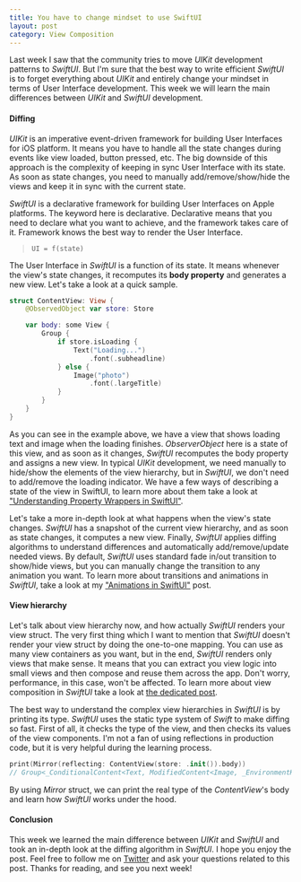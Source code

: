 ```yaml
---
title: You have to change mindset to use SwiftUI
layout: post
category: View Composition
---
```


Last week I saw that the community tries to move *UIKit* development patterns to *SwiftUI*. But I'm sure that the best way to write efficient *SwiftUI* is to forget everything about *UIKit* and entirely change your mindset in terms of User Interface development. This week we will learn the main differences between *UIKit* and *SwiftUI* development.

#### Diffing
*UIKit* is an imperative event-driven framework for building User Interfaces for iOS platform. It means you have to handle all the state changes during events like view loaded, button pressed, etc. The big downside of this approach is the complexity of keeping in sync User Interface with its state. As soon as state changes, you need to manually add/remove/show/hide the views and keep it in sync with the current state. 

*SwiftUI* is a declarative framework for building User Interfaces on Apple platforms. The keyword here is declarative. Declarative means that you need to declare what you want to achieve, and the framework takes care of it. Framework knows the best way to render the User Interface.

> `UI = f(state)`

The User Interface in *SwiftUI* is a function of its state. It means whenever the view's state changes, it recomputes its **body property** and generates a new view. Let's take a look at a quick sample.

```swift
struct ContentView: View {
    @ObservedObject var store: Store

    var body: some View {
        Group {
            if store.isLoading {
                Text("Loading...")
                    .font(.subheadline)
            } else {
                Image("photo")
                    .font(.largeTitle)
            }
        }
    }
}
```

As you can see in the example above, we have a view that shows loading text and image when the loading finishes. *ObserverObject* here is a state of this view, and as soon as it changes, *SwiftUI* recomputes the body property and assigns a new view. In typical *UIKit* development, we need manually to hide/show the elements of the view hierarchy, but in *SwiftUI*, we don't need to add/remove the loading indicator. We have a few ways of describing a state of the view in SwiftUI, to learn more about them take a look at ["Understanding Property Wrappers in SwiftUI"](/2019/06/12/understanding-property-wrappers-in-swiftui/).

Let's take a more in-depth look at what happens when the view's state changes. *SwiftUI* has a snapshot of the current view hierarchy, and as soon as state changes, it computes a new view. Finally, *SwiftUI* applies diffing algorithms to understand differences and automatically add/remove/update needed views. By default, *SwiftUI* uses standard fade in/out transition to show/hide views, but you can manually change the transition to any animation you want. To learn more about transitions and animations in *SwiftUI*, take a look at my ["Animations in SwiftUI"](/2019/06/26/animations-in-swiftui/) post.

#### View hierarchy
Let's talk about view hierarchy now, and how actually *SwiftUI* renders your view struct. The very first thing which I want to mention that *SwiftUI* doesn't render your view struct by doing the one-to-one mapping. You can use as many view containers as you want, but in the end, *SwiftUI* renders only views that make sense. It means that you can extract you view logic into small views and then compose and reuse them across the app. Don't worry, performance, in this case, won't be affected. To learn more about view composition in *SwiftUI* take a look at [the dedicated post](/2019/10/30/view-composition-in-swiftui/).

The best way to understand the complex view hierarchies in *SwiftUI* is by printing its type. *SwiftUI* uses the static type system of *Swift* to make diffing so fast. First of all, it checks the type of the view, and then checks its values of the view components. I'm not a fan of using reflections in production code, but it is very helpful during the learning process.

```swift
print(Mirror(reflecting: ContentView(store: .init()).body))
// Group<_ConditionalContent<Text, ModifiedContent<Image, _EnvironmentKeyWritingModifier<Optional<Font>>>>>
```

By using *Mirror* struct, we can print the real type of the *ContentView*'s body and learn how *SwiftUI* works under the hood.

#### Conclusion
This week we learned the main difference between *UIKit* and *SwiftUI* and took an in-depth look at the diffing algorithm in *SwiftUI*. I hope you enjoy the post. Feel free to follow me on [Twitter](https://twitter.com/mecid) and ask your questions related to this post. Thanks for reading, and see you next week! 